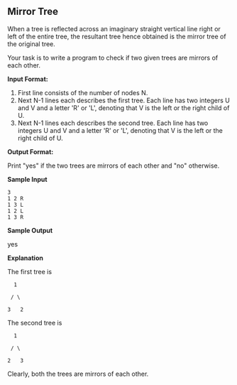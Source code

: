 ## Mirror Tree
When a tree is reflected across an imaginary straight vertical line right or left of the entire tree, the resultant tree hence obtained is the mirror tree of the original tree.

Your task is to write a program to check if two given trees are mirrors of each other.

__Input Format:__

1. First line consists of the number of nodes N.
2. Next N-1 lines each describes the first tree. Each line has two integers U and V and a letter 'R' or 'L', denoting that V is the left or the right child of U.
3. Next N-1 lines each describes the second tree. Each line has two integers U and V and a letter 'R' or 'L', denoting that V is the left or the right child of U.

__Output Format:__ 

Print "yes" if the two trees are mirrors of each other and "no" otherwise.

__Sample Input__

```
3
1 2 R
1 3 L
1 2 L
1 3 R
```

__Sample Output__

yes

__Explanation__

The first tree is
```
  1 

 / \ 

3   2
```
The second tree is
```
  1 

 / \ 

2   3
```
Clearly, both the trees are mirrors of each other.
